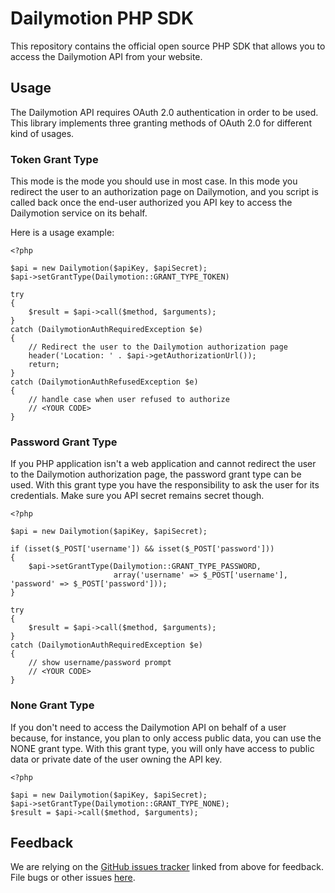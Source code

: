 Dailymotion PHP SDK
===================

This repository contains the official open source PHP SDK that allows you to access the Dailymotion
API from your website.

Usage
-----

The Dailymotion API requires OAuth 2.0 authentication in order to be used. This library implements
three granting methods of OAuth 2.0 for different kind of usages.

### Token Grant Type

This mode is the mode you should use in most case. In this mode you redirect the user to an
authorization page on Dailymotion, and you script is called back once the end-user authorized you API
key to access the Dailymotion service on its behalf.

Here is a usage example:

    <?php

    $api = new Dailymotion($apiKey, $apiSecret);
    $api->setGrantType(Dailymotion::GRANT_TYPE_TOKEN)

    try
    {
        $result = $api->call($method, $arguments);
    }
    catch (DailymotionAuthRequiredException $e)
    {
        // Redirect the user to the Dailymotion authorization page
        header('Location: ' . $api->getAuthorizationUrl());
        return;
    }
    catch (DailymotionAuthRefusedException $e)
    {
        // handle case when user refused to authorize
        // <YOUR CODE>
    }

### Password Grant Type

If you PHP application isn't a web application and cannot redirect the user to the Dailymotion
authorization page, the password grant type can be used. With this grant type you have the
responsibility to ask the user for its credentials. Make sure you API secret remains secret though.

    <?php

    $api = new Dailymotion($apiKey, $apiSecret);

    if (isset($_POST['username']) && isset($_POST['password']))
    {
        $api->setGrantType(Dailymotion::GRANT_TYPE_PASSWORD,
                           array('username' => $_POST['username'], 'password' => $_POST['password']));
    }

    try
    {
        $result = $api->call($method, $arguments);
    }
    catch (DailymotionAuthRequiredException $e)
    {
        // show username/password prompt
        // <YOUR CODE>
    }


### None Grant Type

If you don't need to access the Dailymotion API on behalf of a user because, for instance, you plan to
only access public data, you can use the NONE grant type. With this grant type, you will only have
access to public data or private date of the user owning the API key.

    <?php

    $api = new Dailymotion($apiKey, $apiSecret);
    $api->setGrantType(Dailymotion::GRANT_TYPE_NONE);
    $result = $api->call($method, $arguments);

Feedback
--------

We are relying on the [GitHub issues tracker][issues] linked from above for feedback. File bugs or
other issues [here][issues].

[issues]: http://github.com/dailymotion/dailymotion-sdk-php/issues